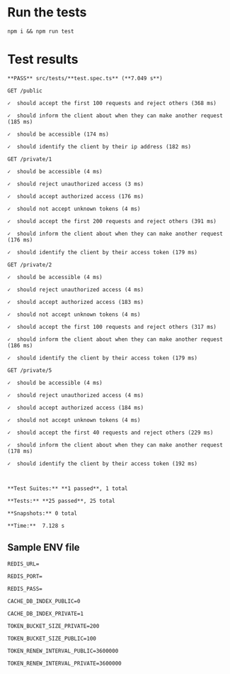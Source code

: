 # Run the tests

    npm i && npm run test


# Test results

    **PASS** src/tests/**test.spec.ts** (**7.049 s**)
    
    GET /public
    
    ✓  should accept the first 100 requests and reject others (368 ms)
    
    ✓  should inform the client about when they can make another request (185 ms)
    
    ✓  should be accessible (174 ms)
    
    ✓  should identify the client by their ip address (182 ms)
    
    GET /private/1
    
    ✓  should be accessible (4 ms)
    
    ✓  should reject unauthorized access (3 ms)
    
    ✓  should accept authorized access (176 ms)
    
    ✓  should not accept unknown tokens (4 ms)
    
    ✓  should accept the first 200 requests and reject others (391 ms)
    
    ✓  should inform the client about when they can make another request (176 ms)
    
    ✓  should identify the client by their access token (179 ms)
    
    GET /private/2
    
    ✓  should be accessible (4 ms)
    
    ✓  should reject unauthorized access (4 ms)
    
    ✓  should accept authorized access (183 ms)
    
    ✓  should not accept unknown tokens (4 ms)
    
    ✓  should accept the first 100 requests and reject others (317 ms)
    
    ✓  should inform the client about when they can make another request (186 ms)
    
    ✓  should identify the client by their access token (179 ms)
    
    GET /private/5
    
    ✓  should be accessible (4 ms)
    
    ✓  should reject unauthorized access (4 ms)
    
    ✓  should accept authorized access (184 ms)
    
    ✓  should not accept unknown tokens (4 ms)
    
    ✓  should accept the first 40 requests and reject others (229 ms)
    
    ✓  should inform the client about when they can make another request (178 ms)
    
    ✓  should identify the client by their access token (192 ms)
    
      
    
    **Test Suites:** **1 passed**, 1 total
    
    **Tests:** **25 passed**, 25 total
    
    **Snapshots:** 0 total
    
    **Time:**  7.128 s

## Sample ENV file

    REDIS_URL=
    
    REDIS_PORT=
    
    REDIS_PASS=
    
    CACHE_DB_INDEX_PUBLIC=0
    
    CACHE_DB_INDEX_PRIVATE=1
    
    TOKEN_BUCKET_SIZE_PRIVATE=200
    
    TOKEN_BUCKET_SIZE_PUBLIC=100
    
    TOKEN_RENEW_INTERVAL_PUBLIC=3600000
    
    TOKEN_RENEW_INTERVAL_PRIVATE=3600000